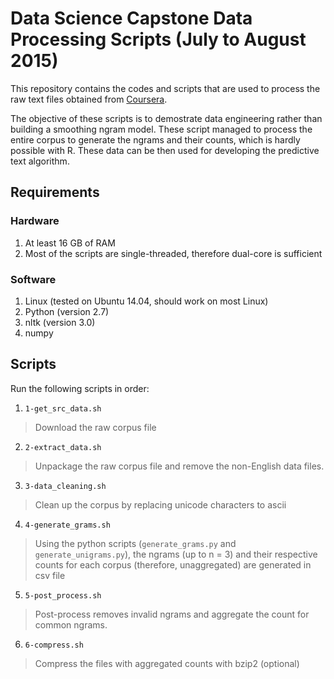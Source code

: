 # Data Science Capstone Data Processing Scripts (July to August 2015)

This repository contains the codes and scripts that are used to process the raw text files obtained from [Coursera](https://d396qusza40orc.cloudfront.net/dsscapstone/dataset/Coursera-SwiftKey.zip).

The objective of these scripts is to demostrate data engineering rather than building a smoothing ngram model. These script managed to process the entire corpus to generate the ngrams and their counts, which is hardly possible with R. These data can be then used for developing the predictive text algorithm.

## Requirements

### Hardware
1. At least 16 GB of RAM
2. Most of the scripts are single-threaded, therefore dual-core is sufficient

### Software
1. Linux (tested on Ubuntu 14.04, should work on most Linux)
2. Python (version 2.7)
  1. nltk (version 3.0)
  2. numpy

## Scripts

Run the following scripts in order:

1. `1-get_src_data.sh`
> Download the raw corpus file

2. `2-extract_data.sh`
> Unpackage the raw corpus file and remove the non-English data files.

3. `3-data_cleaning.sh`
> Clean up the corpus by replacing unicode characters to ascii

4. `4-generate_grams.sh`
> Using the python scripts (`generate_grams.py` and `generate_unigrams.py`), the ngrams (up to n = 3) and their respective counts for each corpus (therefore, unaggregated) are generated in csv file

5. `5-post_process.sh`
> Post-process removes invalid ngrams and aggregate the count for common ngrams.

6. `6-compress.sh`
> Compress the files with aggregated counts with bzip2 (optional)
